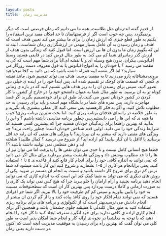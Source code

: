 ```yaml
---
layout: posts
title:  مدیریت زمان
---
```



از قدیم گفته اند:زمان مثل طلاست، همه ما می دانیم که زمان فرصتی است که دیگر برنمیگردد .پس چه خوب است اگر از
 فرصتهایمان تا حد امکان مفید ترین استفاده را بکنیم
به طور قطع چیزی که ارزش زمان را برای ما بیشتر می کند تعیین هدف است که اهدف  و زمان رسیدن به آن عامل بسیار مهمی در ارزشگزاری زمان  شماست، البته نه این که بگویم زمان ما بدون ان ها بی ارزش است، اما قبول کنید که زندگی بدون هدف از ارزش گذر زمانبرای شما کم می کند. به طور مثال فرض کنید  در  قایقی هستید وسط اقیانوسی بیکران، بدون هیچ وسیله ای و  یا نقشه ای!ایا برای شما مهم است که کی به مقصد می رسید ؟ یا خودتان را به امواج اقیانوس یا به قول معروف دست روزگار می سپارید؟ اما اگر نقشه ایبه همراه داشته باشید که می دانید به کجا میخواهید بروید،مشتاقانه پارو می زنید تا به مقصد برسید. 
 هدف می تواند تقسیم شود، مانند نقشه ی گنجی که قسمت های کوچک تر تقسیم شده اند.
پس ابتدا خود را در اینده ی خیلی دور تصور کنید، 
سپس برای رسیدن ان را به ریز هدف هایی تقسیم کنید که در بازه ی زمانی کوتاه تر به ان برسید. 
به طور مثال شما به عنوان دانشجو خود را در خارج از کشور، یا کار کردن در کشور خودتان تصور می کنید.باید طبق ان برای خودتصمیم بگیرید 
اگر قصد مهاجرت دارید، پس نمره های شما در دانشگاه مهم است  و باید برای رسیدن به حد مطلوب تلاش کنید، و اگر به فکر کارهستید پس سعی کنید کار عملی بیشتری یاد بگیرید و به طور خلاصه در راستای هدفتان برنامه ریزی کنید.
اما بحث شیرین برنامه ریزی! خوب ما همه ی که این ها را می دانستیم،پس چطور برنامه مناسبی داشته باشیم ؟ و این را بدانید که بهترین راهنما برای زندگیتان خودتان هستید چرا که بیشترین کسی هستید که شرایط زندگی  خود را می دانید. 
اولین قدم شناختن خودتان است! چطور راحت ترید؟ چه ویژگی های مثبتی دارید که بیشتر به ان بپردازید؟ یا ویژگی های منفی که ان رابه حد اقل برسانید یا لااقل با ان کنار بیایید! 
کم اراده اید؟ از شروع می ترسید ؟ کمال طلبید؟ 
 شلخته اید و ذهن منظمی نمی تولنید داشته باشید ؟؟  
قطعا هیچ انسانی کامل نیست  و تا حدی می توان نقص ها را پذیرفت اما می توان نیز ان ها را تا حد مطلوب پوشش داد و ویژگی هایمثبت بیشتر بپردازید
برای مثال اگر می دانید که نمی توانید به اندازه کافی خود را برای انجام کار قانع کنید از قاعده ی ۵  تا ۱ استفاده کنید. یعنی برایانجام هر کاری از ۵-۱ بشمارید و شروع کنید 
این کار باعث میشود که شما  ترس کم تری برای شروع کار داشته باشید و نسبت به انجام ان مسمم تر شوید. 
یکی از روش های دیگری که می تواند به شما کمک کند این است که به اندازه کاری که می توانید انجام دهید برنامه بچینید و ارام ارامان را جلو ببرید چرا که هیچ کس  نمی تواند یک کاری را به صورت ارمانی و کاملا درست بپردازد پس بهترین کار ان است که سطحتوقعات مسبت به خود را پایین بیاورید و سپس کم کم ظرفیت خود را بالا ببرید. 
اگر شما جز افرادی هستید که نمی توانند تمام افکار خود را روی کاغذ پیاده کنند و یا از گم کردن ان بیشتر از انجام دادنش می ترسیدبهتر است که از تکنولوژی و برنامه های برای برنامه ریزی استفاده کنید به طور مثال کلندلی تا همیشه جلوی چشمتان باشد 
و همچنین اگر برای انجام کاری اراده ی کافی ندارید برای خود انگیزه متفرقه  ایجاد کنید تا کار خود را انجام دهید که با توجه به مدلشما در نحوه ی ارائه کار و انجام شما امکان پذیر است 
به طور کلی می توان گفت که بهترین راه برای رسیدن به موفقیت مدیریت آنچه است که اکنون در دست دارید یعنی زمان.




